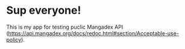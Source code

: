 # Sup everyone!
This is my app for testing puclic Mangadex API (https://api.mangadex.org/docs/redoc.html#section/Acceptable-use-policy).

